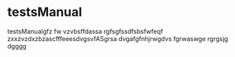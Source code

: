 # testsManual
testsManualgfz fw vzvbsffdassa
rgfsgfssdfsbsfwfeqf
zxxzvzdxzbzascfffeeesdvgsvfASgrsa
dvgafgfnhjrwgdvs
fgrwaswge
rgrgsjg
dgggg
